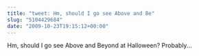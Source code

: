 ```yaml
---
title: "tweet: Hm, should I go see Above and Be"
slug: "5104429684"
date: "2009-10-23T19:15:12+00:00"
---
```

Hm, should I go see Above and Beyond at Halloween? Probably...
